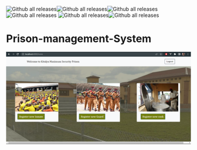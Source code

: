 ![Github all releases](https://img.shields.io/github/package-json/v/arafats1/CI_CD-Prison_Project_system?logo=GitHub)![Github all releases](https://img.shields.io/npm/v/npm?color=yellow)![Github all releases](https://img.shields.io/jenkins/plugin/i/view-job-filters)![Github all releases](https://img.shields.io/github/followers/arafats1?style=social)
![Github all releases](https://img.shields.io/badge/JavaScript-F7DF1E?style=for-the-badge&logo=javascript&logoColor=black)![Github all releases](https://img.shields.io/badge/Node.js-43853D?style=for-the-badge&logo=node.js&logoColor=white)

# Prison-management-System
![Design preview](https://github.com/arafats1/CI_CD-Prison_Project_system/blob/main/public/images/home.png?raw=true)




